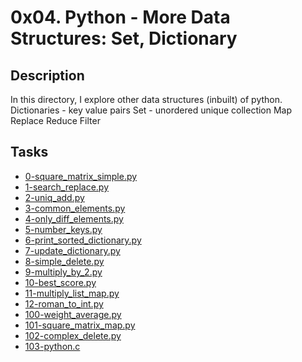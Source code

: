 # 0x04. Python - More Data Structures: Set, Dictionary

## Description
In this directory, I explore other data structures (inbuilt) of python.
Dictionaries - key value pairs
Set - unordered unique collection
Map
Replace
Reduce
Filter

## Tasks
* [0-square_matrix_simple.py](0-square_matrix_simple.py)
* [1-search_replace.py](1-search_replace.py)
* [2-uniq_add.py](2-uniq_add.py)
* [3-common_elements.py](3-common_elements.py)
* [4-only_diff_elements.py](4-only_diff_elements.py)
* [5-number_keys.py](5-number_keys.py)
* [6-print_sorted_dictionary.py](6-print_sorted_dictionary.py)
* [7-update_dictionary.py](7-update_dictionary.py)
* [8-simple_delete.py](8-simple_delete.py)
* [9-multiply_by_2.py](9-multiply_by_2.py)
* [10-best_score.py](10-best_score.py)
* [11-multiply_list_map.py](11-multiply_list_map.py)
* [12-roman_to_int.py](12-roman_to_int.py)
* [100-weight_average.py](100-weight_average.py)
* [101-square_matrix_map.py](101-square_matrix_map.py)
* [102-complex_delete.py](102-complex_delete.py)
* [103-python.c](103-python.c)
